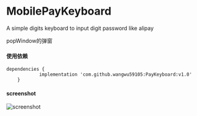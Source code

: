 # MobilePayKeyboard
A simple digits keyboard to input digit password like alipay


popWindow的弹窗

#### 使用依赖

```
dependencies {
	        implementation 'com.github.wangwu59105:PayKeyboard:v1.0'
	}
```



#### screenshot
![screenshot](https://github.com/huzongyao/MobilePayKeyboard/blob/master/img/184546.gif?raw=true)
